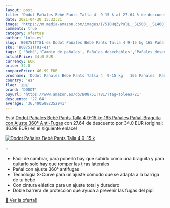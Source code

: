 ```yaml
---
layout: post
title: 'Dodot Pañales Bebé Pants Talla 4  9-15 k al 27.64 % de descuento'
date: 2021-04-30 15:33:21
image: 'https://m.media-amazon.com/images/I/51DHqZyPulL._SL500_._SL400_.jpg'
comments: true
category: ofertas
author: 'tole.es'
slug: 'B08751TT81-es Dodot Pañales Bebé Pants Talla 4 9-15 kg 165 Pañales...'
sku: 'B08751TT81-es'
tags: [ 'Bebé','Cambio de pañales','Pañales desechables','Pañales desechables para bebés','Pañales para bebé','bebé','dodot','pañales', ]
actualPrice: 34.0 EUR
currency: EUR
price: 34.0
comparePrice: 46.99 EUR
prodname: 'Dodot Pañales Bebé Pants Talla 4  9-15 kg   165 Pañales  Pañal-Braguita con Ajuste 360° Anti-Fugas'
country: 'es'
flag: '🇪🇸'
brand: 'DODOT'
buyurl: 'https://www.amazon.es/dp/B08751TT81/?tag=tolees-21'
descuento: '27.64'
average: '36.4005882352941'
---
```


Está [Dodot Pañales Bebé Pants Talla 4  9-15 kg   165 Pañales  Pañal-Braguita con Ajuste 360° Anti-Fugas](https://www.amazon.es/dp/B08751TT81/?tag=tolees-21) con 27.64 de descuento por 34.0 EUR (original: 46.99 EUR) en el siguiente enlace!

[![Dodot Pañales Bebé Pants Talla 4  9-15 k](https://m.media-amazon.com/images/I/51DHqZyPulL._SL500_._SL400_.jpg)](https://www.amazon.es/dp/B08751TT81/?tag=tolees-21)

ℹ️:

- Fácil de cambiar, para ponerlo hay que subirlo como una braguita y para quitarlo solo hay que romper las tiras laterales
- Pañal con ajuste 360° antifugas
- Tecnología S-Curve para un ajuste cómodo que se adapta a la barriga de tu bebé
- Con cintura elástica para un ajuste total y duradero
- Doble barrera de protección que ayuda a prevenir las fugas del pipí

[🛒 Ver la oferta!!](https://www.amazon.es/dp/B08751TT81/?tag=tolees-21)
